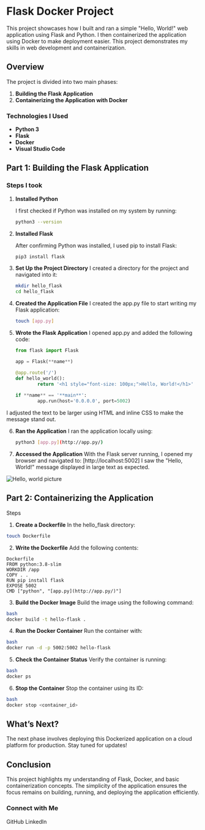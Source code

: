 # Flask Docker Project

This project showcases how I built and ran a simple "Hello, World!" web application using Flask and Python. I then containerized the application using Docker to make deployment easier. This project demonstrates my skills in web development and containerization.

## Overview

The project is divided into two main phases:

1. **Building the Flask Application**
2. **Containerizing the Application with Docker**

### Technologies I Used

- **Python 3**
- **Flask**
- **Docker**
- **Visual Studio Code**

## Part 1: Building the Flask Application

### Steps I took

1. **Installed Python**
    
   I first checked if Python was installed on my system by running:
    
    ```bash
    python3 --version
    
    ```
    
2. **Installed Flask**
    
    After confirming Python was installed, I used pip to install Flask:
    
    ```bash
    pip3 install flask
    
    ```
    
3. **Set Up the Project Directory**
I created a directory for the project and navigated into it:
    
    ```bash
    mkdir hello_flask
    cd hello_flask
    ```
    
4. **Created the Application File**
I created the app.py file to start writing my Flask application:
    
    ```bash
    touch [app.py]
    ```
    
5. **Wrote the Flask Application**
I opened app.py and added the following code:
    
    ```python
    from flask import Flask
    
    app = Flask(**name**)
    
    @app.route('/')
    def hello_world():
    		return '<h1 style="font-size: 100px;">Hello, World!</h1>'
    		
    if **name** == '**main**':
    		app.run(host='0.0.0.0', port=5002)
    
    ```
I adjusted the text to be larger using HTML and inline CSS to make the message stand out.

6. **Ran the Application**
I ran the application locally using:
    
    ```bash
    python3 [app.py](http://app.py/)
    ```
    
7. **Accessed the Application**
With the Flask server running, I opened my browser and navigated to:
[http://localhost:5002]
I saw the "Hello, World!" message displayed in large text as expected.


![Hello, world picture]()

## Part 2: Containerizing the Application
Steps
1. **Create a Dockerfile**
In the hello_flask directory:

```bash
touch Dockerfile
```

2. **Write the Dockerfile**
Add the following contents:

```docker
Dockerfile
FROM python:3.8-slim
WORKDIR /app
COPY . .
RUN pip install flask
EXPOSE 5002
CMD ["python", "[app.py](http://app.py/)"]
```

3. **Build the Docker Image**
Build the image using the following command:

```bash
bash
docker build -t hello-flask .
```

4. **Run the Docker Container**
Run the container with:

```bash
bash
docker run -d -p 5002:5002 hello-flask
```

5. **Check the Container Status**
Verify the container is running:

```bash
bash
docker ps
```

6. **Stop the Container**
Stop the container using its ID:

```bash
bash
docker stop <container_id>
```

## What’s Next?
The next phase involves deploying this Dockerized application on a cloud platform for production. Stay tuned for updates!

## Conclusion
This project highlights my understanding of Flask, Docker, and basic containerization concepts. The simplicity of the application ensures the focus remains on building, running, and deploying the application efficiently.

### Connect with Me
GitHub
LinkedIn

